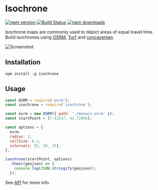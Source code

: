 # Isochrone

[![npm version](https://img.shields.io/npm/v/isochrone.svg)](https://www.npmjs.com/package/isochrone)
[![Build Status](https://travis-ci.org/stepankuzmin/node-isochrone.svg?branch=master)](https://travis-ci.org/stepankuzmin/node-isochrone)
[![npm downloads](https://img.shields.io/npm/dt/isochrone.svg)](https://www.npmjs.com/package/galton)

Isochrone maps are commonly used to depict areas of equal travel time.
Build isochrones using [OSRM](http://project-osrm.org/), [Turf](http://turfjs.org/) and [concaveman](https://github.com/mapbox/concaveman).

![Screenshot](https://raw.githubusercontent.com/stepankuzmin/galton/master/example.png)

## Installation

```
npm install -g isochrone
```

## Usage

```js
const OSRM = require('osrm');
const isochrone = require('isochrone');

const osrm = new OSRM({ path: './monaco.osrm' });
const startPoint = [7.41337, 43.72956];

const options = {
  osrm,
  radius: 2,
  cellSize: 0.1,
  intervals: [5, 10, 15],
};

isochrone(startPoint, options)
  .then((geojson) => {
    console.log(JSON.stringify(geojson));
  });
```

See [API](https://github.com/stepankuzmin/node-isochrone/blob/master/API.md) for more info.
